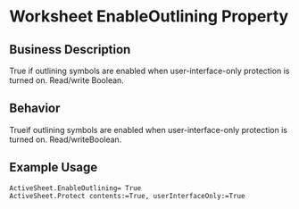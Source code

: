 # Worksheet EnableOutlining Property

## Business Description
True if outlining symbols are enabled when user-interface-only protection is turned on. Read/write Boolean.

## Behavior
Trueif outlining symbols are enabled when user-interface-only protection is turned on. Read/writeBoolean.

## Example Usage
```vba
ActiveSheet.EnableOutlining= True 
ActiveSheet.Protect contents:=True, userInterfaceOnly:=True
```